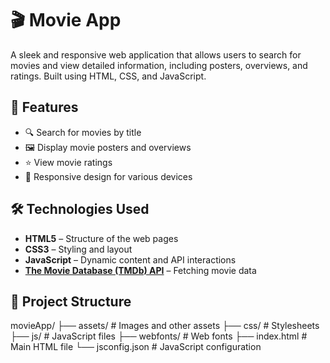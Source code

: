 # 🎬 Movie App

A sleek and responsive web application that allows users to search for movies and view detailed information, including posters, overviews, and ratings. Built using HTML, CSS, and JavaScript.

## 🌟 Features

- 🔍 Search for movies by title
- 🖼️ Display movie posters and overviews
- ⭐ View movie ratings
- 🎨 Responsive design for various devices

## 🛠️ Technologies Used

- **HTML5** – Structure of the web pages
- **CSS3** – Styling and layout
- **JavaScript** – Dynamic content and API interactions
- **[The Movie Database (TMDb) API](https://www.themoviedb.org/documentation/api)** – Fetching movie data

## 📁 Project Structure

movieApp/
├── assets/ # Images and other assets
├── css/ # Stylesheets
├── js/ # JavaScript files
├── webfonts/ # Web fonts
├── index.html # Main HTML file
└── jsconfig.json # JavaScript configuration
